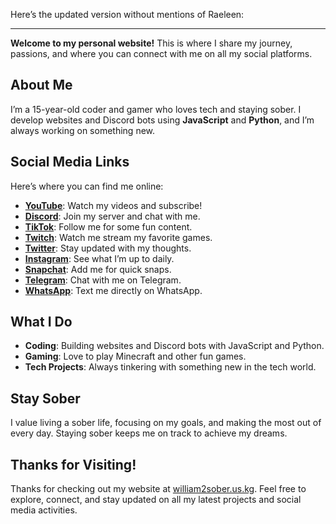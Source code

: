 Here’s the updated version without mentions of Raeleen:  

---

**Welcome to my personal website!** This is where I share my journey, passions, and where you can connect with me on all my social platforms.  

## About Me  

I’m a 15-year-old coder and gamer who loves tech and staying sober. I develop websites and Discord bots using **JavaScript** and **Python**, and I’m always working on something new.  

## Social Media Links  

Here’s where you can find me online:  

- **[YouTube](https://www.youtube.com/@William2sober?sub_confirmation=1)**: Watch my videos and subscribe!  
- **[Discord](https://discord.gg/48BDu759Yc)**: Join my server and chat with me.  
- **[TikTok](https://www.tiktok.com/@raeleenboyfriend)**: Follow me for some fun content.  
- **[Twitch](https://www.twitch.tv/william2sober)**: Watch me stream my favorite games.  
- **[Twitter](https://x.com/william2sober)**: Stay updated with my thoughts.  
- **[Instagram](https://www.instagram.com/william2sober)**: See what I’m up to daily.  
- **[Snapchat](https://www.snapchat.com/add/william2sober?invite_id=HTorO4e4&locale=en_US&share_id=fUkyDr73TYGoiK_ioBIRdg&sid=aa185111bbb749228e352dee768fbb67)**: Add me for quick snaps.  
- **[Telegram](https://t.me/william2sober)**: Chat with me on Telegram.  
- **[WhatsApp](https://api.whatsapp.com/send/?phone=13099483484&text&type=phone_number&app_absent=0)**: Text me directly on WhatsApp.  

## What I Do  

- **Coding**: Building websites and Discord bots with JavaScript and Python.  
- **Gaming**: Love to play Minecraft and other fun games.  
- **Tech Projects**: Always tinkering with something new in the tech world.  

## Stay Sober  

I value living a sober life, focusing on my goals, and making the most out of every day. Staying sober keeps me on track to achieve my dreams.  

## Thanks for Visiting!  

Thanks for checking out my website at [william2sober.us.kg](https://william2sober.us.kg). Feel free to explore, connect, and stay updated on all my latest projects and social media activities.
